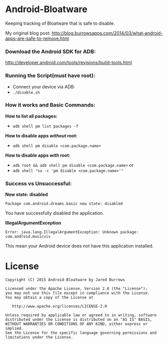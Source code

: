 # Android-Bloatware
Keeping tracking of Bloatware that is safe to disable.

My original blog post: http://blog.burrowsapps.com/2014/03/what-android-apps-are-safe-to-remove.html

### Download the Android SDK for ADB:

http://developer.android.com/tools/revisions/build-tools.html

### Running the Script(must have root):

 - Connect your device via ADB:
 - `./disable.sh`

### How it works and Basic Commands:

**How to list all packages:**

 - `adb shell pm list packages -f`

**How to disable apps *without* root:**

 - `adb shell pm disable <com.package.name>`

**How to disable apps *with* root:**

 - `adb root && adb shell pm disable <com.package.name>`
 or
 - `adb shell "su -c 'pm disable <com.package.name>'"`

### Success vs Unsuccessful:

**New state: disabled**

`Package com.android.dreams.basic new state: disabled`

You have successfully disabled the application.

**IllegalArgumentException**

`Error: java.lang.IllegalArgumentException: Unknown package: com.android.musicvis`

This mean your Android device does not have this application installed. 

License
=========

    Copyright (C) 2015 Android-Bloatware by Jared Burrows
   
    Licensed under the Apache License, Version 2.0 (the "License");
    you may not use this file except in compliance with the License.
    You may obtain a copy of the License at

       http://www.apache.org/licenses/LICENSE-2.0

    Unless required by applicable law or agreed to in writing, software
    distributed under the License is distributed on an "AS IS" BASIS,
    WITHOUT WARRANTIES OR CONDITIONS OF ANY KIND, either express or implied.
    See the License for the specific language governing permissions and
    limitations under the License.

